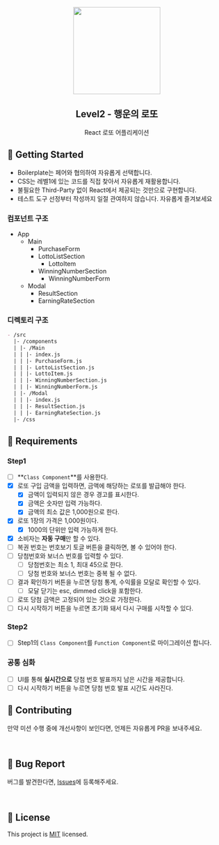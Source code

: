 <p align="middle" >
  <img width="200px;" src="https://raw.githubusercontent.com/woowacourse/javascript-lotto/main/src/images/lotto_ball.png"/>
</p>
<h2 align="middle">Level2 - 행운의 로또</h2>
<p align="middle">React 로또 어플리케이션</p>
</p>

## 🚀 Getting Started

- Boilerplate는 페어와 협의하여 자유롭게 선택합니다.
- CSS는 레벨1에 있는 코드를 직접 찾아서 자유롭게 재활용합니다.
- 불필요한 Third-Party 없이 React에서 제공되는 것만으로 구현합니다.
- 테스트 도구 선정부터 작성까지 일절 관여하지 않습니다. 자유롭게 즐겨보세요
  <br>

### 컴포넌트 구조

- App
  - Main
    - PurchaseForm
    - LottoListSection
      - LottoItem
    - WinningNumberSection
      - WinningNumberForm
  - Modal
    - ResultSection
    - EarningRateSection

### 디렉토리 구조

```markdown
- /src
  |- /components
  | |- /Main
  | | |- index.js
  | | |- PurchaseForm.js
  | | |- LottoListSection.js
  | | |- LottoItem.js
  | | |- WinningNumberSection.js
  | | |- WinningNumberForm.js
  | |- /Modal
  | | |- index.js
  | | |- ResultSection.js
  | | |- EarningRateSection.js
  |- /css
```

## 📝 Requirements

### Step1

- [ ] **`Class Component`**를 사용한다.
- [x] 로또 구입 금액을 입력하면, 금액에 해당하는 로또를 발급해야 한다.
  - [x] 금액이 입력되지 않은 경우 경고를 표시한다.
  - [x] 금액은 숫자만 입력 가능하다.
  - [x] 금액의 최소 값은 1,000원으로 한다.
- [x] 로또 1장의 가격은 1,000원이다.
  - [x] 1000의 단위만 입력 가능하게 한다.
- [x] 소비자는 **자동 구매**만 할 수 있다.
- [ ] 복권 번호는 번호보기 토글 버튼을 클릭하면, 볼 수 있어야 한다.
- [ ] 당첨번호와 보너스 번호를 입력할 수 있다.
  - [ ] 당첨번호는 최소 1, 최대 45으로 한다.
  - [ ] 당첨 번호와 보너스 번호는 중복 될 수 없다.
- [ ] 결과 확인하기 버튼을 누르면 당첨 통계, 수익률을 모달로 확인할 수 있다.
  - [ ] 모달 닫기는 esc, dimmed click을 포함한다.
- [ ] 로또 당첨 금액은 고정되어 있는 것으로 가정한다.
- [ ] 다시 시작하기 버튼을 누르면 초기화 돼서 다시 구매를 시작할 수 있다.

### Step2

- [ ] Step1의 `Class Component`를 `Function Component`로 마이그레이션 합니다.

### 공통 심화

- [ ] UI를 통해 **실시간으로** 당첨 번호 발표까지 남은 시간을 제공합니다.
- [ ] 다시 시작하기 버튼을 누르면 당첨 번호 발표 시간도 사라진다.

## 👏 Contributing

만약 미션 수행 중에 개선사항이 보인다면, 언제든 자유롭게 PR을 보내주세요.

<br>

## 🐞 Bug Report

버그를 발견한다면, [Issues](https://github.com/woowacourse/react-lotto/issues)에 등록해주세요.

<br>

## 📝 License

This project is [MIT](https://github.com/woowacourse/react-lotto/blob/main/LICENSE) licensed.
